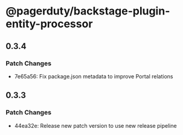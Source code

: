 # @pagerduty/backstage-plugin-entity-processor

## 0.3.4

### Patch Changes

- 7e65a56: Fix package.json metadata to improve Portal relations

## 0.3.3

### Patch Changes

- 44ea32e: Release new patch version to use new release pipeline
